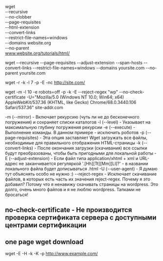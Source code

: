 

wget \
     --recursive \
     --no-clobber \
     --page-requisites \
     --html-extension \
     --convert-links \
     --restrict-file-names=windows \
     --domains website.org \
     --no-parent \
         www.website.org/tutorials/html/


wget --recursive --page-requisites --adjust-extension --span-hosts --convert-links --restrict-file-names=windows --domains yoursite.com --no-parent yoursite.com

wget -r -k -l 7 -p -E -nc http://site.com/

wget -m -l 10 -e robots=off -p -k -E --reject-regex "wp" --no-check-certificate -U="Mozilla/5.0 (Windows NT 10.0; Win64; x64) AppleWebKit/537.36 (KHTML, like Gecko) Chrome/68.0.3440.106 Safari/537.36"  site-addr.com


-m (--mirror) - Включает рекурсию (чуть ли не до бесконечного погружения) и сохраняет списки каталогов
-l (--level) - Указывает на максимальную глубину погружения рекурсии
-e (--execute) - Выполнение команды. В данном примере - исключить роботов
-p (--page-requisites) - Эта опция заставляет Wget загружать все файлы, необходимые для правильного отображения HTML-страницы
-k (--convert-links) - После окончания загрузки (скачивания) все ссылки будут преобразованы, чтобы быть пригодными для локальной работы
-E (--adjust-extension) - Если файл типа application/xhtml + xml и URL-адрес не заканчивается регуляркой '\.[Hh][Tt][Mm][Ll]?' - в названии локального файла будет дописываться .html
-U (--user-agent) - Я думаю тут объяснять особо не нужно :)
--reject-regex - Исключает скачивание файлов, в которых есть часть их значения reject-regex. Почему я это добавил? Потому что я ненавижу скачивать страницы на wordpress. Это долго, очень много файлов и я не люблю wordpress. Тапками не бросаться!

## no-check-certificate - Не производится проверка сертификата сервера с доступными центрами сертификации


## one page wget download

wget -E -H -k -K -p http://www.example.com/


